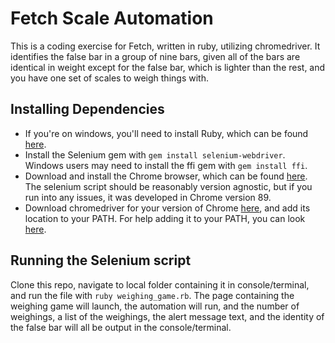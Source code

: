 # Fetch Scale Automation
This is a coding exercise for Fetch, written in ruby, utilizing chromedriver. It identifies the false bar in a group of nine bars, given all of the bars are identical in weight except for the false bar, which is lighter than the rest, and you have one set of scales to weigh things with.

## Installing Dependencies
- If you're on windows, you'll need to install Ruby, which can be found [here](https://rubyinstaller.org/downloads/).
- Install the Selenium gem with `gem install selenium-webdriver`. Windows users may need to install the ffi gem with `gem install ffi`.
- Download and install the Chrome browser, which can be found [here](https://www.google.com/chrome/). The selenium script should be reasonably version agnostic, but if you run into any issues, it was developed in Chrome version 89. 
- Download chromedriver for your version of Chrome [here](https://sites.google.com/a/chromium.org/chromedriver/downloads), and add its location to your PATH. For help adding it to your PATH, you can look [here](https://zwbetz.com/download-chromedriver-binary-and-add-to-your-path-for-automated-functional-testing/).

## Running the Selenium script
Clone this repo, navigate to local folder containing it in console/terminal, and run the file with `ruby weighing_game.rb`. The page containing the weighing game will launch, the automation will run, and the number of weighings, a list of the weighings, the alert message text, and the identity of the false bar will all be output in the console/terminal.
